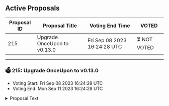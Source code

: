 ## Active Proposals

| Proposal ID | Proposal Title | Voting End Time | VOTED |
|-------------|----------------|-----------------|-------|
| 215 | Upgrade OnceUpon to v0.13.0 | Fri Sep 08 2023 16:24:28 UTC | ⏳ NOT VOTED |

---

### 🗳 215: Upgrade OnceUpon to v0.13.0
- Voting Start: Fri Sep 08 2023 16:24:28 UTC
- Voting End: Mon Sep 11 2023 16:24:28 UTC

<details>
<summary>Proposal Text</summary>
 
OnceUpon - Communal Story Telling With NFTs
Updating existing SmartContract

Current version: https://onceupon.community/
Future version: https://onceupon-delta.vercel.app/

Git: https://github.com/faboweb/onceupon/releases/tag/0.13.0

Changes:

- batch vote submission - reduce transactions for better UX
- complete state extraction - to perform more logic off chain
- remove some complicated code and moved it off chain
- enable NFT ownership checks
</details>
